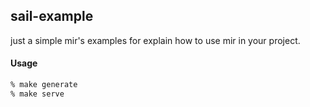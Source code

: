 ## sail-example
just a simple mir's examples for explain how to use mir in your project.

#### Usage
```bash
% make generate
% make serve
```
